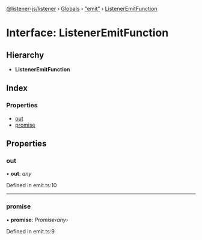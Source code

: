 [@listener-js/listener](../README.md) › [Globals](../globals.md) › ["emit"](../modules/_emit_.md) › [ListenerEmitFunction](_emit_.listeneremitfunction.md)

# Interface: ListenerEmitFunction

## Hierarchy

* **ListenerEmitFunction**

## Index

### Properties

* [out](_emit_.listeneremitfunction.md#out)
* [promise](_emit_.listeneremitfunction.md#promise)

## Properties

###  out

• **out**: *any*

Defined in emit.ts:10

___

###  promise

• **promise**: *Promise‹any›*

Defined in emit.ts:9
